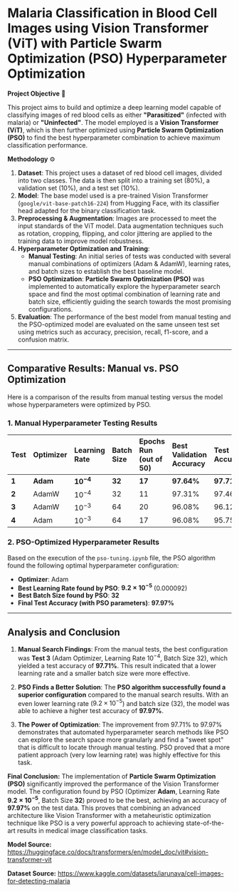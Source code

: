 # **Malaria Classification in Blood Cell Images using Vision Transformer (ViT) with Particle Swarm Optimization (PSO) Hyperparameter Optimization**

**Project Objective** 🔬

This project aims to build and optimize a deep learning model capable of classifying images of red blood cells as either **"Parasitized"** (infected with malaria) or **"Uninfected"**. The model employed is a **Vision Transformer (ViT)**, which is then further optimized using **Particle Swarm Optimization (PSO)** to find the best hyperparameter combination to achieve maximum classification performance.

**Methodology** ⚙️
1.  **Dataset**: This project uses a dataset of red blood cell images, divided into two classes. The data is then split into a training set (80%), a validation set (10%), and a test set (10%).
2.  **Model**: The base model used is a pre-trained Vision Transformer (`google/vit-base-patch16-224`) from Hugging Face, with its classifier head adapted for the binary classification task.
3.  **Preprocessing & Augmentation**: Images are processed to meet the input standards of the ViT model. Data augmentation techniques such as rotation, cropping, flipping, and color jittering are applied to the training data to improve model robustness.
4.  **Hyperparameter Optimization and Training**:
    * **Manual Testing**: An initial series of tests was conducted with several manual combinations of optimizers (Adam & AdamW), learning rates, and batch sizes to establish the best baseline model.
    * **PSO Optimization**: **Particle Swarm Optimization (PSO)** was implemented to automatically explore the hyperparameter search space and find the most optimal combination of learning rate and batch size, efficiently guiding the search towards the most promising configurations.
5.  **Evaluation**: The performance of the best model from manual testing and the PSO-optimized model are evaluated on the same unseen test set using metrics such as accuracy, precision, recall, f1-score, and a confusion matrix.

---

## **Comparative Results: Manual vs. PSO Optimization**

Here is a comparison of the results from manual testing versus the model whose hyperparameters were optimized by PSO.

### **1. Manual Hyperparameter Testing Results**

| Test | Optimizer | Learning Rate | Batch Size | Epochs Run (out of 50) | Best Validation Accuracy | Test Accuracy |
| :--- | :--- | :--- | :--- | :--- | :--- | :--- |
| **1** | **Adam** | **$10^{-4}$** | **32** | **17** | **97.64%** | **97.71%** |
| **2** | AdamW | $10^{-4}$ | 32 | 11 | 97.31% | 97.46% |
| **3** | AdamW | $10^{-3}$ | 64 | 20 | 96.08% | 96.12% |
| **4** | Adam | $10^{-3}$ | 64 | 17 | 96.08% | 95.75% |

### **2. PSO-Optimized Hyperparameter Results**

Based on the execution of the `pso-tuning.ipynb` file, the PSO algorithm found the following optimal hyperparameter configuration:

* **Optimizer**: Adam
* **Best Learning Rate found by PSO**: **$9.2 \times 10^{-5}$** (0.000092)
* **Best Batch Size found by PSO**: **32**
* **Final Test Accuracy (with PSO parameters)**: **97.97%**

---

## **Analysis and Conclusion**

1.  **Manual Search Findings**: From the manual tests, the best configuration was **Test 3** (Adam Optimizer, Learning Rate $10^{-4}$, Batch Size 32), which yielded a test accuracy of **97.71%**. This result indicated that a lower learning rate and a smaller batch size were more effective.

2.  **PSO Finds a Better Solution**: The **PSO algorithm successfully found a superior configuration** compared to the manual search results. With an even lower learning rate ($9.2 \times 10^{-5}$) and batch size (32), the model was able to achieve a higher test accuracy of **97.97%**.

3.  **The Power of Optimization**: The improvement from 97.71% to 97.97% demonstrates that automated hyperparameter search methods like PSO can explore the search space more granularly and find a "sweet spot" that is difficult to locate through manual testing. PSO proved that a more patient approach (very low learning rate) was highly effective for this task.

**Final Conclusion:**
The implementation of **Particle Swarm Optimization (PSO)** significantly improved the performance of the Vision Transformer model. The configuration found by PSO (Optimizer **Adam**, Learning Rate **$9.2 \times 10^{-5}$**, Batch Size **32**) proved to be the best, achieving an accuracy of **97.97%** on the test data. This proves that combining an advanced architecture like Vision Transformer with a metaheuristic optimization technique like PSO is a very powerful approach to achieving state-of-the-art results in medical image classification tasks.

**Model Source:** https://huggingface.co/docs/transformers/en/model_doc/vit#vision-transformer-vit

**Dataset Source:** https://www.kaggle.com/datasets/iarunava/cell-images-for-detecting-malaria
